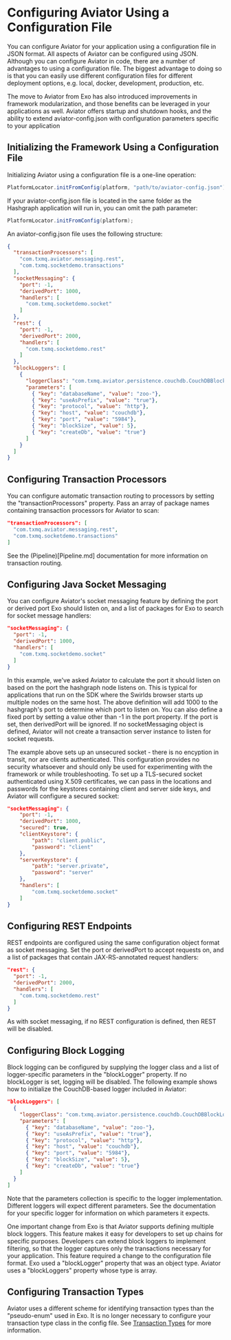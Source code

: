 Configuring Aviator Using a Configuration File
==========================================

You can configure Aviator for your application using a configuration file in JSON format.  All aspects of Aviator can be configured using JSON.  Although you can configure Aviator in code, there are a number of advantages to using a configuration file.  The biggest advantage to doing so is that you can easily use different configuration files for different deployment options, e.g. local, docker, development, production, etc.  

The move to Aviator from Exo has also introduced improvements in framework modularization, and those benefits can be leveraged in your applications as well.  Aviator offers startup and shutdown hooks, and the ability to extend aviator-config.json with configuration parameters specific to your application

## Initializing the Framework Using a Configuration File

Initializing Aviator using a configuration file is a one-line operation:

```java
PlatformLocator.initFromConfig(platform, "path/to/aviator-config.json");
```

If your aviator-config.json file is located in the same folder as the Hashgraph application will run in, you can omit the path parameter:
```java
PlatformLocator.initFromConfig(platform);
```
An aviator-config.json file uses the following structure:
```json
{
  "transactionProcessors": [
    "com.txmq.aviator.messaging.rest",
    "com.txmq.socketdemo.transactions"
  ],
  "socketMessaging": {
    "port": -1,
    "derivedPort": 1000,
    "handlers": [
      "com.txmq.socketdemo.socket"
    ]
  },
  "rest": {
    "port": -1,
    "derivedPort": 2000,
    "handlers": [
      "com.txmq.socketdemo.rest"
    ]
  },
  "blockLoggers": [
    {
      "loggerClass": "com.txmq.aviator.persistence.couchdb.CouchDBBlockLogger",
      "parameters": [
        { "key": "databaseName", "value": "zoo-"},
        { "key": "useAsPrefix", "value": "true"},
        { "key": "protocol", "value": "http"},
        { "key": "host", "value": "couchdb"},
        { "key": "port", "value": "5984"},
        { "key": "blockSize", "value": 5},
        { "key": "createDb", "value": "true"}
      ]
    }
  ]
}
```


## Configuring Transaction Processors
You can configure automatic transaction routing to processors by setting the "transactionProcessors" property.  Pass an array of package names containing transaction processors for Aviator to scan:
```json
"transactionProcessors": [
  "com.txmq.aviator.messaging.rest",
  "com.txmq.socketdemo.transactions"
]
```

See the (Pipeline)[Pipeline.md] documentation for more information on transaction routing.

## Configuring Java Socket Messaging
You can configure Aviator's socket messaging feature by defining the port or derived port Exo should listen on, and a list of packages for Exo to search for socket message handlers:
```json
"socketMessaging": {
  "port": -1,
  "derivedPort": 1000,
  "handlers": [
    "com.txmq.socketdemo.socket"
  ]
}
```

In this example, we've asked Aviator to calculate the port it should listen on based on the port the hashgraph node listens on.  This is typical for applications that run on the SDK where the Swirlds browser starts up multiple nodes on the same host.  The above definition will add 1000 to the hashgraph's port to determine which port to listen on.  You can also define a fixed port by setting a value other than -1 in the port property.  If the port is set, then derivedPort will be ignored.
If no socketMessaging object is defined, Aviator will not create a transaction server instance to listen for socket requests.

The example above sets up an unsecured socket - there is no encyption in transit, nor are clients authenticated.  This configuration provides no security whatsoever and should only be used for experimenting with the framework or while troubleshooting.  To set up a TLS-secured socket authenticated using X.509 certificates, we can pass in the locations and passwords for the keystores containing client and server side keys, and Aviator will configure a secured socket:
```json
"socketMessaging": {
    "port": -1,
    "derivedPort": 1000,
    "secured": true,
    "clientKeystore": {
        "path": "client.public",
        "password": "client"
    },
    "serverKeystore": {
        "path": "server.private",
        "password": "server"
    },
    "handlers": [
        "com.txmq.socketdemo.socket"
    ]
}
```

## Configuring REST Endpoints
REST endpoints are configured using the same configuration object format as socket messaging.  Set the port or derivedPort to accept requests on, and a list of packages that contain JAX-RS-annotated request handlers:
```json
"rest": {
  "port": -1,
  "derivedPort": 2000,
  "handlers": [
    "com.txmq.socketdemo.rest"
  ]
}
```
As with socket messaging, if no REST configuration is defined, then REST will be disabled.

## Configuring Block Logging
Block logging can be configured by supplying the logger class and a list of logger-specific parameters in the "blockLogger" property.  If no blockLogger is set, logging will be disabled.  The following example shows how to initialize the CouchDB-based logger included in Aviator:

```json
"blockLoggers": [
  {
    "loggerClass": "com.txmq.aviator.persistence.couchdb.CouchDBBlockLogger",
    "parameters": [
      { "key": "databaseName", "value": "zoo-"},
      { "key": "useAsPrefix", "value": "true"},
      { "key": "protocol", "value": "http"},
      { "key": "host", "value": "couchdb"},
      { "key": "port", "value": "5984"},
      { "key": "blockSize", "value": 5},
      { "key": "createDb", "value": "true"}
    ]
  }
]
```
Note that the parameters collection is specific to the logger implementation.  Different loggers will expect different parameters.  See the documentation for your specific logger for information on which parameters it expects.

One important change from Exo is that Aviator supports defining multiple block loggers.  This feature makes it easy for developers to set up chains for specific purposes.  Developers can extend block loggers to implement filtering, so that the logger captures only the transactions necessary for your application.  This feature required a change to the configuration file format.  Exo used a "blockLogger" property that was an object type.  Aviator uses a "blockLoggers" property whose type is array.

## Configuring Transaction Types
Aviator uses a different scheme for identifying transaction types than the "pseudo-enum" used in Exo.  It is no longer necessary to configure your transaction type class in the config file.  See [Transaction Types](TransactionTypes.md) for more information.

